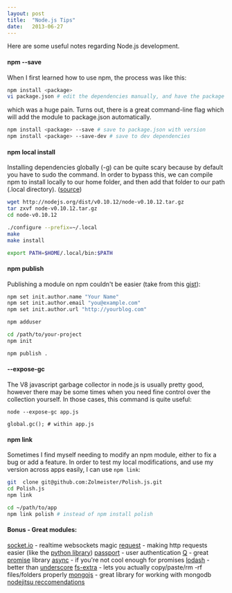 ```yaml
---
layout: post
title:  "Node.js Tips"
date:   2013-06-27
---
```


Here are some useful notes regarding Node.js development.

#### npm --save
When I first learned how to use npm, the process was like this:
```bash
npm install <package>
vi package.json # edit the dependencies manually, and have the package version be '*'
```
which was a huge pain. Turns out, there is a great command-line flag which will add the module to package.json automatically.
```bash
npm install <package> --save # save to package.json with version
npm install <package> --save-dev # save to dev dependencies
```
#### npm local install
Installing dependencies globally (-g) can be quite scary because by default you have to sudo the command. In order to bypass this, we can compile npm to install locally to our home folder, and then add that folder to our path (.local directory). ([source](http://tnovelli.net/blog/blog.2011-08-27.node-npm-user-install.html))
```bash
wget http://nodejs.org/dist/v0.10.12/node-v0.10.12.tar.gz
tar zxvf node-v0.10.12.tar.gz
cd node-v0.10.12

./configure --prefix=~/.local
make
make install

export PATH=$HOME/.local/bin:$PATH
```
#### npm publish
Publishing a module on npm couldn't be easier (take from this&nbsp;[gist](https://gist.github.com/coolaj86/1318304)):
```bash
npm set init.author.name "Your Name"
npm set init.author.email "you@example.com"
npm set init.author.url "http://yourblog.com"

npm adduser

cd /path/to/your-project
npm init

npm publish .
```
#### --expose-gc</span>
The V8 javascript garbage collector in node.js is usually pretty good, however there may be some times when you need fine control over the collection yourself. In those cases, this command is quite useful:
```
node --expose-gc app.js
```
```
global.gc(); # within app.js
```
#### npm link
Sometimes I find myself needing to modify an npm module, either to fix a bug or add a feature. In order to test my local modifications, and use my version across apps easily, I can use `npm link`:
```bash
git  clone git@github.com:Zolmeister/Polish.js.git
cd Polish.js
npm link

cd ~/path/to/app
npm link polish # instead of npm install polish
```
#### Bonus - Great modules:
[socket.io](https://github.com/learnboost/socket.io/) - realtime websockets magic
[request](https://github.com/mikeal/request)&nbsp;- making http requests easier (like the [python library](https://github.com/kennethreitz/requests))
[passport](https://github.com/jaredhanson/passport) - user authentication
[Q](https://github.com/kriskowal/q) - great [promise](http://blog.parse.com/2013/01/29/whats-so-great-about-javascript-promises/) library
[async](https://github.com/caolan/async) - if you're not cool enough for promises
[lodash](http://lodash.com/) - better than [underscore](http://underscorejs.org/)
[fs-extra](https://github.com/jprichardson/node-fs-extra) - lets you actually copy/paste/rm -rf files/folders properly
[mongojs](https://github.com/gett/mongojs) - great library for working with mongodb
[nodejitsu reccomendations](http://blog.nodejitsu.com/6-must-have-nodejs-modules)</div>

